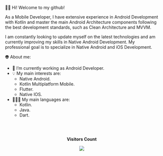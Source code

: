 <!-- <img width=100% src="https://capsule-render.vercel.app/api?type=Waving&height=130&section=header&color=0:000000,100:15082D&text=Welcome+to+my+GitHub!+I'm+Gabriel+Nunes+from+Porto+Alegre/RS&fontSize=14&animation=fadeIn&fontColor=c2c2c2&fontAlignY=30&stroke=000000&strokeWidth=0.5"/> -->

<!-- [![Typing SVG](https://readme-typing-svg.herokuapp.com?font=Encode+Sans&weight=600&size=18&duration=6000&pause=1000&color=1D0B3EFF&center=true&vCenter=true&width=1000&height=200&lines=Welcome+to+my+GitHub!;I'm+Gabriel+from+Porto+Alegre%2FRS!;Currently+working+as+Android+Developer!)](https://git.io/typing-svg) -->

🤙🏼 Hi! Welcome to my github!

As a Mobile Developer, I have extensive experience in Android Development with Kotlin and master the main Android Architecture components following the best development standards, such as Clean Architecture and MVVM.

I am constantly looking to update myself on the latest technologies and am currently improving my skills in Native Android Development. My professional goal is to specialize in Native Android and iOS Development.

👽 About me:
- 📱 I’m currently working as Android Developer.
- 💡 My main interests are:
  - Native Android.
  - Kotlin Multiplatform Mobile.
  - Flutter.
  - Native IOS.
- 👨🏻‍💻 My main languages are:
  - Kotlin.
  - Java.
  - Dart.

<!--
<div align="center">
  <a href="https://www.linkedin.com/in/nunes1909/">
    <img height="150" src="https://github-readme-stats.vercel.app/api?username=nunes1909&show_icons=true&theme=aura&include_all_commits=true&count_private=true"/>
    <img height="150" src="https://github-readme-stats.vercel.app/api/top-langs/?username=nunes1909&layout=compact&langs_count=3&theme=aura"/>
  </a>
-->

<!--   ![Snake animation](https://github.com/nunes1909/nunes1909/blob/output/github-contribution-grid-snake.svg) -->
</div> 
	
<!-- [![Ashutosh's github activity graph](https://github-readme-activity-graph.cyclic.app/graph?username=nunes1909&theme=modern-lilac&custom_title=Gabriel+Nunes+Contribution+Graph)](https://github.com/nunes1909?tab=repositories) -->

<!-- <img width=100% src="https://capsule-render.vercel.app/api?type=Waving&height=130&section=footer&color=0:000000,100:15082D&text=Check+my+repositories!&fontSize=14&animation=fadeIn&fontColor=c2c2c2&fontAlignY=80&stroke=000000&strokeWidth=0.5"/> -->

<br>
<br>

<p align="center">
	<b>Visitors Count</b>
</p>

<p align="center">
	<img align="center" src="https://profile-counter.glitch.me/{nunes1909}/count.svg"/>
</p>
